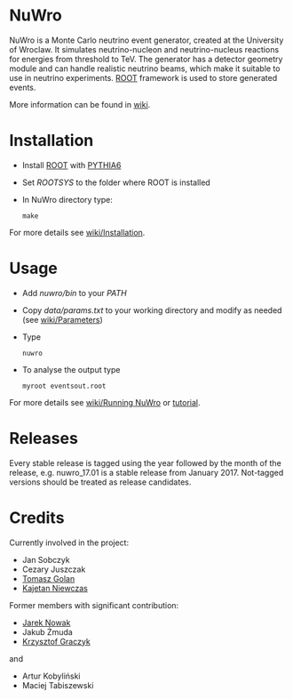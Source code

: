 # NuWro

NuWro is a Monte Carlo neutrino event generator, created at the University of Wroclaw. It simulates neutrino-nucleon and neutrino-nucleus reactions for energies from threshold to TeV. The generator has a detector geometry module and can handle realistic neutrino beams, which make it suitable to use in neutrino experiments. [ROOT](https://root.cern.ch/) framework is used to store generated events.

More information can be found in [wiki](https://github.com/NuWro/nuwro/wiki).

# Installation

* Install [ROOT](https://root.cern.ch/) with [PYTHIA6](https://pythia6.hepforge.org/)
* Set *ROOTSYS* to the folder where ROOT is installed
* In NuWro directory type:

  ```
  make
  ```

For more details see [wiki/Installation](https://github.com/NuWro/nuwro/wiki/Installation).

# Usage

* Add *nuwro/bin* to your *PATH*
* Copy *data/params.txt* to your working directory and modify as needed (see [wiki/Parameters](https://github.com/NuWro/nuwro/wiki/Parameters))
* Type

  ```
  nuwro
  ```

* To analyse the output type

  ```
  myroot eventsout.root
  ```

For more details see [wiki/Running NuWro](https://github.com/NuWro/nuwro/wiki/Running-NuWro) or [tutorial](http://www.ift.uni.wroc.pl/~tgolan/talks/NuWro_howto.pdf).

# Releases

Every stable release is tagged using the year followed by the month of the release, e.g. nuwro_17.01 is a stable release from January 2017. Not-tagged versions should be treated as release candidates.

# Credits

Currently involved in the project:

* Jan Sobczyk
* Cezary Juszczak
* [Tomasz Golan](http://www.ift.uni.wroc.pl/~tgolan/)
* [Kajetan Niewczas](http://www.ift.uni.wroc.pl/~kniewczas/)

Former members with significant contribution:

* [Jarek Nowak](http://www.lancaster.ac.uk/physics/about-us/people/jaroslaw-nowak)
* Jakub Żmuda
* [Krzysztof Graczyk](http://www.ift.uni.wroc.pl/~kgraczyk/)

and

* Artur Kobyliński
* Maciej Tabiszewski